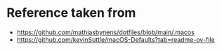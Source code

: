 # Reference taken from
- https://github.com/mathiasbynens/dotfiles/blob/main/.macos
- https://github.com/kevinSuttle/macOS-Defaults?tab=readme-ov-file


